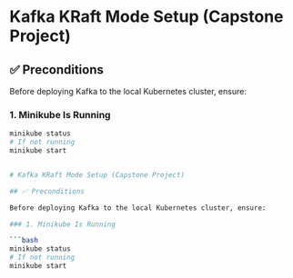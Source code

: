 # Kafka KRaft Mode Setup (Capstone Project)

## ✅ Preconditions

Before deploying Kafka to the local Kubernetes cluster, ensure:

### 1. Minikube Is Running

```bash
minikube status
# If not running
minikube start


# Kafka KRaft Mode Setup (Capstone Project)

## ✅ Preconditions

Before deploying Kafka to the local Kubernetes cluster, ensure:

### 1. Minikube Is Running

```bash
minikube status
# If not running
minikube start

